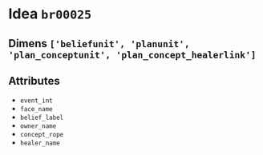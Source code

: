 # Idea `br00025`

## Dimens `['beliefunit', 'planunit', 'plan_conceptunit', 'plan_concept_healerlink']`

## Attributes
- `event_int`
- `face_name`
- `belief_label`
- `owner_name`
- `concept_rope`
- `healer_name`

